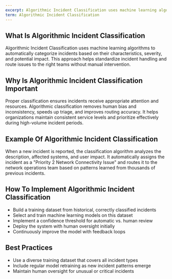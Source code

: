 ```yaml
---
excerpt: Algorithmic Incident Classification uses machine learning algorithms to automatically categorize incidents based on their characteristics, severity, and potential impact.
term: Algorithmic Incident Classification
---
```

## What Is Algorithmic Incident Classification

Algorithmic Incident Classification uses machine learning algorithms to automatically categorize incidents based on their characteristics, severity, and potential impact. This approach helps standardize incident handling and route issues to the right teams without manual intervention.

## Why Is Algorithmic Incident Classification Important

Proper classification ensures incidents receive appropriate attention and resources. Algorithmic classification removes human bias and inconsistency, speeds up triage, and improves routing accuracy. It helps organizations maintain consistent service levels and prioritize effectively during high-volume incident periods.

## Example Of Algorithmic Incident Classification

When a new incident is reported, the classification algorithm analyzes the description, affected systems, and user impact. It automatically assigns the incident as a "Priority 2 Network Connectivity Issue" and routes it to the network operations team based on patterns learned from thousands of previous incidents.

## How To Implement Algorithmic Incident Classification

- Build a training dataset from historical, correctly classified incidents
- Select and train machine learning models on this dataset
- Implement a confidence threshold for automatic vs. human review
- Deploy the system with human oversight initially
- Continuously improve the model with feedback loops

## Best Practices

- Use a diverse training dataset that covers all incident types
- Include regular model retraining as new incident patterns emerge
- Maintain human oversight for unusual or critical incidents